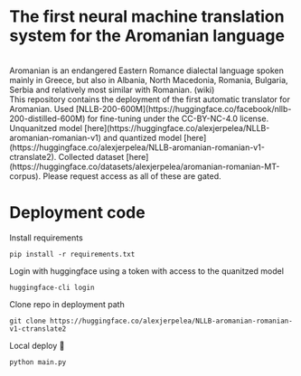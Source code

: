 # The first neural machine translation system for the Aromanian language
<br>
Aromanian is an endangered Eastern Romance dialectal language spoken mainly in Greece, but also in Albania, North Macedonia, Romania, Bulgaria, Serbia and relatively most similar with Romanian. (wiki)
<br> 
This repository contains the deployment of the first automatic translator for Aromanian. Used [NLLB-200-600M](https://huggingface.co/facebook/nllb-200-distilled-600M) for fine-tuning under the CC-BY-NC-4.0 license.
Unquanitzed model [here](https://huggingface.co/alexjerpelea/NLLB-aromanian-romanian-v1) and quantized model [here](https://huggingface.co/alexjerpelea/NLLB-aromanian-romanian-v1-ctranslate2). Collected dataset [here](https://huggingface.co/datasets/alexjerpelea/aromanian-romanian-MT-corpus). Please request access as all of these are gated. 

# Deployment code

Install requirements
```
pip install -r requirements.txt
```

Login with huggingface using a token with access to the quanitzed model 
```
huggingface-cli login
```

Clone repo in deployment path
```
git clone https://huggingface.co/alexjerpelea/NLLB-aromanian-romanian-v1-ctranslate2
```

Local deploy 🤗
```
python main.py
```

